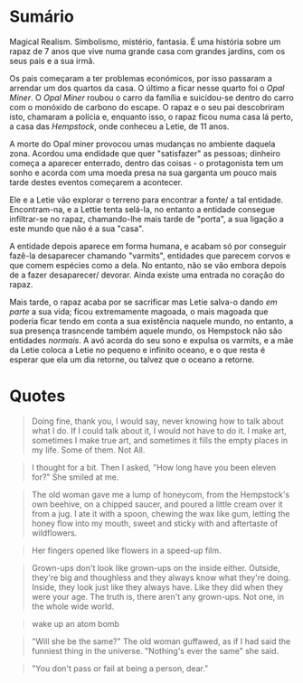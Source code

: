 # Sumário

Magical Realism. Simbolismo, mistério, fantasia.
É uma história sobre um rapaz de 7 anos que vive numa grande casa com grandes jardins, com os seus pais e a sua irmã.

Os pais começaram a ter problemas económicos, por isso passaram a arrendar um dos quartos da casa. O último a ficar nesse quarto foi o *Opal Miner*. O *Opal Miner* roubou o carro da família e suicídou-se dentro do carro com o monóxido de carbono do escape. O rapaz e o seu pai descobriram isto, chamaram a polícia e, enquanto isso, o rapaz ficou numa casa lá perto, a casa das *Hempstock*, onde conheceu a Letie, de 11 anos.

A morte do Opal miner provocou umas mudanças no ambiente daquela zona.
Acordou uma endidade que quer "satisfazer" as pessoas; dinheiro começa a aparecer enterrado, dentro das coisas - o protagonista tem um sonho e acorda com uma moeda presa na sua garganta um pouco mais tarde destes eventos começarem a acontecer.

Ele e a Letie vão explorar o terreno para encontrar a fonte/ a tal entidade.
Encontram-na, e a Lettie tenta selá-la, no entanto a entidade consegue infiltrar-se no rapaz, chamando-lhe mais tarde de "porta", a sua ligação a este mundo que não é a sua "casa".

A entidade depois aparece em forma humana, e acabam só por conseguir fazê-la desaparecer chamando "varmits", entidades que parecem corvos e que comem espécies como a dela. No entanto, não se vão embora depois de a fazer desaparecer/ devorar. Ainda existe uma entrada no coração do rapaz.

Mais tarde, o rapaz acaba por se sacrificar mas Letie salva-o dando *em parte* a sua vida; ficou extremamente magoada, o mais magoada que poderia ficar tendo em conta a sua existência naquele mundo, no entanto, a sua presença trasncende também aquele mundo, os Hempstock não são entidades *normais*. A avó acorda do seu sono e expulsa os varmits, e a mãe da Letie coloca a Letie no pequeno e infinito oceano, e o que resta é esperar que ela um dia retorne, ou talvez que o oceano a retorne.
# Quotes

> Doing fine, thank you, I would say, never knowing how to talk about what I do. If I could talk about it, I would not have to do it. I make art, sometimes I make true art, and sometimes it fills the empty places in my life. Some of them. Not All.

> I thought for a bit. Then I asked, "How long have you been eleven for?"
> She smiled at me.

> The old woman gave me a lump of honeycom, from the Hempstock's own beehive, on a chipped saucer, and poured a little cream over it from a jug. I ate it with a spoon, chewing the wax like gum, letting the honey flow into my mouth, sweet and sticky with and aftertaste of wildflowers.

> Her fingers opened like flowers in a speed-up film.

> Grown-ups don't look like grown-ups on the inside either.
> Outside, they're big and thoughless and they always know what they're doing. Inside, they look just like they always have. Like they did when they were your age. The truth is, there aren't any grown-ups. Not one, in the whole wide world.

> wake up an atom bomb

> "Will she be the same?" The old woman guffawed, as if I had said the funniest thing in the universe. "Nothing's ever the same" she said.

> "You don't pass or fail at being a person, dear."
